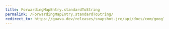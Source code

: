 ```yaml
---
title: ForwardingMapEntry.standardToString
permalink: /ForwardingMapEntry.standardToString/
redirect_to: https://guava.dev/releases/snapshot-jre/api/docs/com/google/common/collect/ForwardingMapEntry.html#standardToString--
---
```

